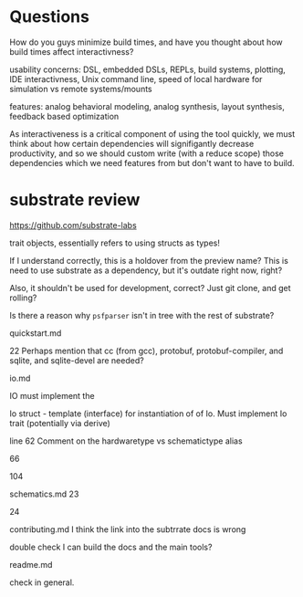 # Questions

How do you guys minimize build times, and have you thought about how build times affect interactivness?

usability concerns: DSL, embedded DSLs, REPLs, build systems, plotting, IDE interactivness, Unix command line, speed of local hardware for simulation vs remote systems/mounts

features: analog behavioral modeling, analog synthesis, layout synthesis, feedback based optimization

As interactiveness is a critical component of using the tool quickly, we must think about how certain dependencies will signifigantly decrease productivity, and so we should custom write (with a reduce scope) those dependencies which we need features from but don't want to have to build.

# substrate review

https://github.com/substrate-labs

trait objects, essentially refers to using structs as types!

If I understand correctly, this is a holdover from the preview name?
This is need to use substrate as a dependency, but it's outdate right now, right?

Also, it shouldn't be used for development, correct? Just git clone, and get rolling?


Is there a reason why `psfparser` isn't in tree with the rest of substrate?

quickstart.md

22
Perhaps mention that cc (from gcc), protobuf, protobuf-compiler, and sqlite, and sqlite-devel are needed?


io.md

IO must implement the 

Io struct - template (interface) for instantiation of of Io. Must implement Io trait (potentially via derive)

line 62
Comment on the hardwaretype vs schematictype alias

66
<!-- What is the above link supposed to point at? I can't find this SchematicType Trait. -->

104
<!-- Perhaps adding some mention of how the From and Into traits work in this case, plus their associate methods? -->
<!-- Also, this code, and the code above it, are presented in an incomplete 'non-compilable' fashion. -->


schematics.md
23
<!--You don't need the `#[derive(NestedData)]` if you have the manual impl, right?   -->
<!-- All blocks that have a schematic implementation must export nodes? -->

24
<!-- What is the difference between ExportsNestedData and HasNestedView and #[derive(NestedData)] -->



contributing.md
I think the link into the subtrrate docs is wrong

double check I can build the docs and the main tools?



readme.md

check in general.
